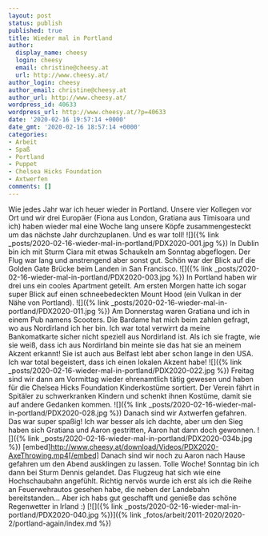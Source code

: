 ```yaml
---
layout: post
status: publish
published: true
title: Wieder mal in Portland
author:
  display_name: cheesy
  login: cheesy
  email: christine@cheesy.at
  url: http://www.cheesy.at/
author_login: cheesy
author_email: christine@cheesy.at
author_url: http://www.cheesy.at/
wordpress_id: 40633
wordpress_url: http://www.cheesy.at/?p=40633
date: '2020-02-16 19:57:14 +0000'
date_gmt: '2020-02-16 18:57:14 +0000'
categories:
- Arbeit
- Spaß
- Portland
- Puppet
- Chelsea Hicks Foundation
- Axtwerfen
comments: []
---
```

Wie jedes Jahr war ich heuer wieder in Portland. Unsere vier Kollegen vor Ort und wir drei Europäer (Fiona aus London, Gratiana aus Timisoara und ich) haben wieder mal eine Woche lang unsere Köpfe zusammengesteckt um das nächste Jahr durchzuplanen. Und es war toll!
![]({% link _posts/2020-02-16-wieder-mal-in-portland/PDX2020-001.jpg %})
In Dublin bin ich mit Sturm Ciara mit etwas Schaukeln am Sonntag abgeflogen. Der Flug war lang und anstrengend aber sonst gut. Schön war der Blick auf die Golden Gate Brücke beim Landen in San Francisco.
![]({% link _posts/2020-02-16-wieder-mal-in-portland/PDX2020-003.jpg %})
In Portland haben wir drei uns ein cooles Apartment geteilt. Am ersten Morgen hatte ich sogar super Blick auf einen schneebedeckten Mount Hood (ein Vulkan in der Nähe von Portland).
![]({% link _posts/2020-02-16-wieder-mal-in-portland/PDX2020-011.jpg %})
Am Donnerstag waren Gratiana und ich in einem Pub namens Scooters. Die Bardame hat mich beim zahlen gefragt, wo aus Nordirland ich her bin. Ich war total verwirrt da meine Bankomatkarte sicher nicht speziell aus Nordirland ist. Als ich sie fragte, wie sie weiß, dass ich aus Nordirland bin meinte sie das hat sie an meinem Akzent erkannt! Sie ist auch aus Belfast lebt aber schon lange in den USA. Ich war total begeistert, dass ich einen lokalen Akzent habe!
![]({% link _posts/2020-02-16-wieder-mal-in-portland/PDX2020-022.jpg %})
Freitag sind wir dann am Vormittag wieder ehrenamtlich tätig gewesen und haben für die Chelsea Hicks Foundation Kinderkostüme sortiert. Der Verein fährt in Spitäler zu schwerkranken Kindern und schenkt ihnen Kostüme, damit sie auf andere Gedanken kommen.
![]({% link _posts/2020-02-16-wieder-mal-in-portland/PDX2020-028.jpg %})
Danach sind wir Axtwerfen gefahren. Das war super spaßig! Ich war besser als ich dachte, aber um den Sieg haben sich Gratiana und Aaron gestritten, Aaron hat dann doch gewonnen.
![]({% link _posts/2020-02-16-wieder-mal-in-portland/PDX2020-034b.jpg %})
[embed]http://www.cheesy.at/download/Videos/PDX2020-AxeThrowing.mp4[/embed]
Danach sind wir noch zu Aaron nach Hause gefahren um den Abend ausklingen zu lassen. Tolle Woche!
Sonntag bin ich dann bei Sturm Dennis gelandet. Das Flugzeug hat sich wie eine Hochschaubahn angefühlt. Richtig nervös wurde ich erst als ich die Reihe an Feuerwehrautos gesehen habe, die neben der Landebahn bereitstanden...
Aber ich habs gut geschafft und genieße das schöne Regenwetter in Irland :)
[![]({% link _posts/2020-02-16-wieder-mal-in-portland/PDX2020-040.jpg %})]({% link _fotos/arbeit/2011-2020/2020-2/portland-again/index.md %})
